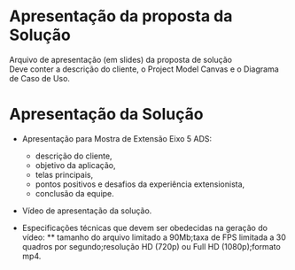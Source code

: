 # Apresentação da proposta da Solução
Arquivo de apresentação (em slides) da proposta de solução  
Deve conter a descrição do cliente, o Project Model Canvas e o Diagrama de Caso de Uso.

# Apresentação da Solução
- Apresentação para Mostra de Extensão Eixo 5 ADS:
  * descrição do cliente,
  * objetivo da aplicação,
  * telas principais,
  * pontos positivos e desafios da experiência extensionista,
  * conclusão da equipe.
  
- Vídeo de apresentação da solução.
* Especificações técnicas que devem ser obedecidas na geração do vídeo:
** tamanho do arquivo limitado a 90Mb;taxa de FPS limitada a 30 quadros por segundo;resolução HD (720p) ou Full HD (1080p);formato mp4.
